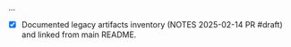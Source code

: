 ...
- [x] Documented legacy artifacts inventory (NOTES 2025-02-14 PR #draft) and linked from main README.
